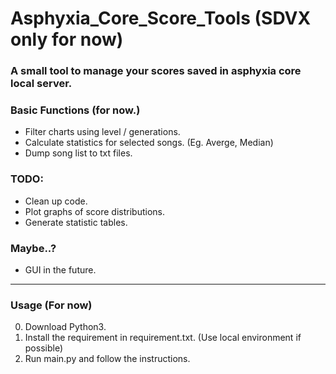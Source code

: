 # Asphyxia_Core_Score_Tools (SDVX only for now)
### A small tool to manage your scores saved in asphyxia core local server.
### Basic Functions (for now.)
- Filter charts using level / generations.
- Calculate statistics for selected songs. (Eg. Averge, Median)
- Dump song list to txt files.

### TODO:
- Clean up code.
- Plot graphs of score distributions.
- Generate statistic tables.

### Maybe..?
- GUI in the future.

------------------------
### Usage (For now)
0. Download Python3.
1. Install the requirement in requirement.txt. (Use local environment if possible)
2. Run main.py and follow the instructions.
